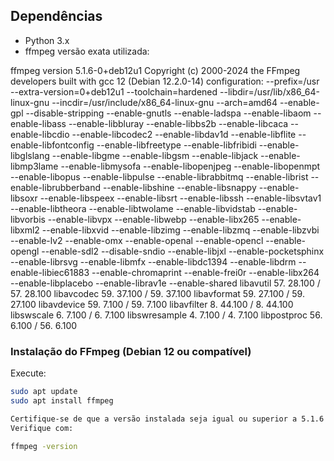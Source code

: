 ## Dependências

- Python 3.x
- ffmpeg versão exata utilizada:

ffmpeg version 5.1.6-0+deb12u1 Copyright (c) 2000-2024 the FFmpeg developers
built with gcc 12 (Debian 12.2.0-14)
configuration: --prefix=/usr --extra-version=0+deb12u1 --toolchain=hardened --libdir=/usr/lib/x86_64-linux-gnu --incdir=/usr/include/x86_64-linux-gnu --arch=amd64 --enable-gpl --disable-stripping --enable-gnutls --enable-ladspa --enable-libaom --enable-libass --enable-libbluray --enable-libbs2b --enable-libcaca --enable-libcdio --enable-libcodec2 --enable-libdav1d --enable-libflite --enable-libfontconfig --enable-libfreetype --enable-libfribidi --enable-libglslang --enable-libgme --enable-libgsm --enable-libjack --enable-libmp3lame --enable-libmysofa --enable-libopenjpeg --enable-libopenmpt --enable-libopus --enable-libpulse --enable-librabbitmq --enable-librist --enable-librubberband --enable-libshine --enable-libsnappy --enable-libsoxr --enable-libspeex --enable-libsrt --enable-libssh --enable-libsvtav1 --enable-libtheora --enable-libtwolame --enable-libvidstab --enable-libvorbis --enable-libvpx --enable-libwebp --enable-libx265 --enable-libxml2 --enable-libxvid --enable-libzimg --enable-libzmq --enable-libzvbi --enable-lv2 --enable-omx --enable-openal --enable-opencl --enable-opengl --enable-sdl2 --disable-sndio --enable-libjxl --enable-pocketsphinx --enable-librsvg --enable-libmfx --enable-libdc1394 --enable-libdrm --enable-libiec61883 --enable-chromaprint --enable-frei0r --enable-libx264 --enable-libplacebo --enable-librav1e --enable-shared
libavutil 57. 28.100 / 57. 28.100
libavcodec 59. 37.100 / 59. 37.100
libavformat 59. 27.100 / 59. 27.100
libavdevice 59. 7.100 / 59. 7.100
libavfilter 8. 44.100 / 8. 44.100
libswscale 6. 7.100 / 6. 7.100
libswresample 4. 7.100 / 4. 7.100
libpostproc 56. 6.100 / 56. 6.100


### Instalação do FFmpeg (Debian 12 ou compatível)

Execute:

```bash
sudo apt update
sudo apt install ffmpeg

Certifique-se de que a versão instalada seja igual ou superior a 5.1.6.
Verifique com:

ffmpeg -version